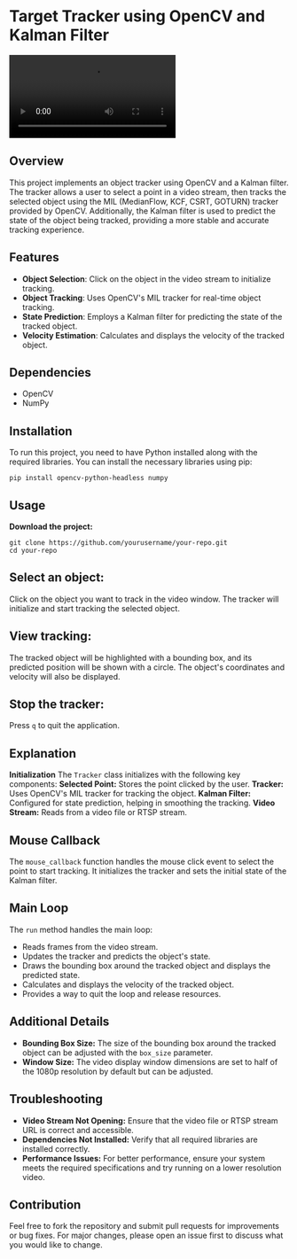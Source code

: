 # Target Tracker using OpenCV and Kalman Filter
![Demo Video](https://github.com/maazjamshaid123/Target-Tracker-using-OpenCV-and-Kalman-Filter/blob/main/demo.mp4)
## Overview

This project implements an object tracker using OpenCV and a Kalman filter. The tracker allows a user to select a point in a video stream, then tracks the selected object using the MIL (MedianFlow, KCF, CSRT, GOTURN) tracker provided by OpenCV. Additionally, the Kalman filter is used to predict the state of the object being tracked, providing a more stable and accurate tracking experience.

## Features

- **Object Selection**: Click on the object in the video stream to initialize tracking.
- **Object Tracking**: Uses OpenCV's MIL tracker for real-time object tracking.
- **State Prediction**: Employs a Kalman filter for predicting the state of the tracked object.
- **Velocity Estimation**: Calculates and displays the velocity of the tracked object.

## Dependencies

- OpenCV
- NumPy

## Installation

To run this project, you need to have Python installed along with the required libraries. You can install the necessary libraries using pip:

```
pip install opencv-python-headless numpy
```

## Usage
**Download the project:**
```
git clone https://github.com/yourusername/your-repo.git
cd your-repo
```

## Select an object:
Click on the object you want to track in the video window. The tracker will initialize and start tracking the selected object.

## View tracking:
The tracked object will be highlighted with a bounding box, and its predicted position will be shown with a circle. The object's coordinates and velocity will also be displayed.

## Stop the tracker:
Press `q` to quit the application.

## Explanation
**Initialization**
The `Tracker` class initializes with the following key components:
**Selected Point:** Stores the point clicked by the user.
**Tracker:** Uses OpenCV's MIL tracker for tracking the object.
**Kalman Filter:** Configured for state prediction, helping in smoothing the tracking.
**Video Stream:** Reads from a video file or RTSP stream.

## Mouse Callback
The `mouse_callback` function handles the mouse click event to select the point to start tracking. It initializes the tracker and sets the initial state of the Kalman filter.

## Main Loop
The `run` method handles the main loop:

- Reads frames from the video stream.
- Updates the tracker and predicts the object's state.
- Draws the bounding box around the tracked object and displays the predicted state.
- Calculates and displays the velocity of the tracked object.
- Provides a way to quit the loop and release resources.

## Additional Details
- **Bounding Box Size:** The size of the bounding box around the tracked object can be adjusted with the `box_size` parameter.
- **Window Size:** The video display window dimensions are set to half of the 1080p resolution by default but can be adjusted.

## Troubleshooting
- **Video Stream Not Opening:** Ensure that the video file or RTSP stream URL is correct and accessible.
- **Dependencies Not Installed:** Verify that all required libraries are installed correctly.
- **Performance Issues:** For better performance, ensure your system meets the required specifications and try running on a lower resolution video.

## Contribution
Feel free to fork the repository and submit pull requests for improvements or bug fixes. For major changes, please open an issue first to discuss what you would like to change.
